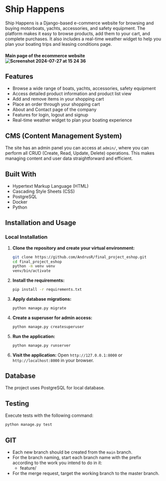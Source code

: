 # Ship Happens

Ship Happens is a Django-based e-commerce website for browsing and buying motorboats, yachts, accessories, and safety equipment. The platform makes it easy to browse products, add them to your cart, and complete purchases. It also includes a real-time weather widget to help you plan your boating trips and leasing conditions page.

#### Main page of the ecommerce website![Screenshot 2024-07-27 at 15 24 36](https://github.com/user-attachments/assets/33fdd31c-c1ec-47e8-bcb3-753b036db25f)


## Features

- Browse a wide range of boats, yachts, accessories, safety equipment
- Access detailed product information and product list view
- Add and remove items in your shopping cart
- Place an order through your shopping cart
- About and Contact page of the company
- Features for login, logout and signup
- Real-time weather widget to plan your boating experience

## CMS (Content Management System)
The site has an admin panel you can access at `admin/`, where you can perform all CRUD (Create, Read, Update, Delete) operations. This makes managing content and user data straightforward and efficient.

## Built With
- Hypertext Markup Language (HTML)
- Cascading Style Sheets (CSS)
- PostgreSQL
- Docker
- Python

## Installation and Usage

### Local Installation

1. **Clone the repository and create your virtual environment:**
    ```sh
    git clone https://github.com/AndrusR/final_project_eshop.git
    cd final_project_eshop
    python -m venv venv
    venv/bin/activate
    ```

2. **Install the requirements:**
    ```sh
    pip install -r requirements.txt
    ```

3. **Apply database migrations:**
    ```sh
    python manage.py migrate
    ```

4. **Create a superuser for admin access:**
    ```sh
    python manage.py createsuperuser
    ```

5. **Run the application:**
    ```sh
    python manage.py runserver
    ```

6. **Visit the application:**
    Open `http://127.0.0.1:8000` or `http://localhost:8000` in your browser.

## Database

The project uses PostgreSQL for local database.

## Testing

Execute tests with the following command:
```sh
python manage.py test
```

## GIT

- Each new branch should be created from the `main` branch.
- For the branch naming, start each branch name with the prefix according to the work you intend to do in it:
  - feature/
- For the merge request, target the working branch to the master branch.
